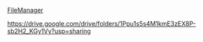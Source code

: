 [FileManager](https://drive.google.com/drive/folders/1Ppu1s5s4M1kmE3zEX8P-sb2H2_KGy1Vy?usp=sharing)


https://drive.google.com/drive/folders/1Ppu1s5s4M1kmE3zEX8P-sb2H2_KGy1Vy?usp=sharing
